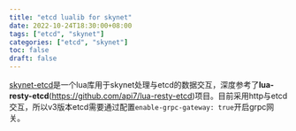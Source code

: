 ```yaml
---
title: "etcd lualib for skynet"
date: 2022-10-24T18:30:00+08:00
tags: ["etcd", "skynet"]
categories: ["etcd", "skynet"]
toc: false
draft: false
---
```


[skynet-etcd](https://github.com/JieTrancender/skynet-etcd)是一个lua库用于skynet处理与etcd的数据交互，深度参考了**lua-resty-etcd**(https://github.com/api7/lua-resty-etcd)项目。目前采用http与etcd交互，所以v3版本etcd需要通过配置`enable-grpc-gateway: true`开启grpc网关。
